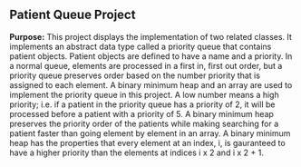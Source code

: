 Patient Queue Project
----------------------

**Purpose:**
This project displays the implementation of two related classes. It implements an abstract data type called a priority queue that contains patient objects. Patient objects are defined to have a name and a priority. In a normal queue, elements are processed in a first in, first out order, but a priority queue preserves order based on the number priority that is assigned to each element. A binary minimum heap and an array are used to implement the priority queue in this project. A low number means a high priority; i.e. if a patient in the priority queue has a priority of 2, it will be processed before a patient with a priority of 5. A binary minimum heap preserves the priority order of the patients while making searching for a patient faster than going element by element in an array. A binary minimum heap has the properties that every element at an index, i, is gauranteed to have a higher priority than the elements at indices i x 2 and i x 2 + 1.


